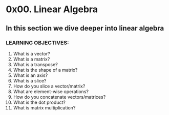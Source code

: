 # 0x00. Linear Algebra
## In this section we dive deeper into linear algebra
### LEARNING OBJECTIVES:
1. What is a vector?
2. What is a matrix?
3. What is a transpose?
4. What is the shape of a matrix?
5. What is an axis?
6. What is a slice?
7. How do you slice a vector/matrix?
8. What are element-wise operations?
9. How do you concatenate vectors/matrices?
10. What is the dot product?
11. What is matrix multiplication?

